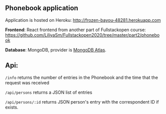 ## Phonebook application

Application is hosted on Heroku:
http://frozen-bayou-48281.herokuapp.com

**Frontend**: React frontend from another part of Fullstackopen course: https://github.com/LiliyaSm/Fullstackopen2020/tree/master/part2/phonebook

**Database**: MongoDB, provider is [MongoDB Atlas](https://cloud.mongodb.com).


## Api:

`/info`
returns the number of entries in the Phonebook and the time that the request was received

`/api/persons`
returns a JSON list of entries

`/api/persons/:id`
returns JSON person's entry with the correspondent ID if exists.
